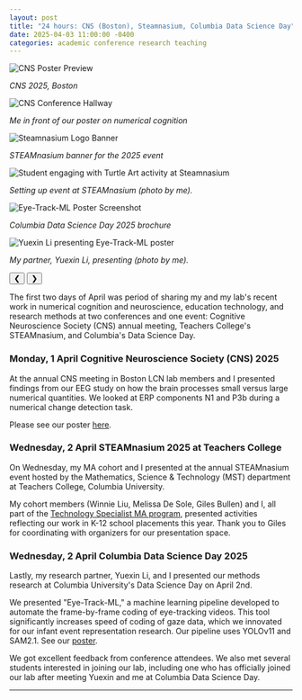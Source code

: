 ```yaml
---
layout: post
title: "24 hours: CNS (Boston), Steamnasium, Columbia Data Science Day"
date: 2025-04-03 11:00:00 -0400
categories: academic conference research teaching
---
```


<link rel="stylesheet" href="/assets/css/carousel.css">

<div class="image-carousel">
  <div class="carousel-slides">
    <div class="carousel-slide">
      <img src="/media/2025-04-01 CNS - Screenshot 2025-04-13 172743.png" alt="CNS Poster Preview" />
      <p><em>CNS 2025, Boston</em></p>
    </div>
    <div class="carousel-slide">
       <img src="/media/2025-04-01 20250401_080827-2.jpg" alt="CNS Conference Hallway" />
       <p><em>Me in front of our poster on numerical cognition</em></p>
    </div>
    <div class="carousel-slide">
       <img src="/media/2024-04-02-steamnasium.png" alt="Steamnasium Logo Banner" />
       <p><em>STEAMnasium banner for the 2025 event</em></p>
    </div>
    <div class="carousel-slide">
       <img src="/media/2025-04-02 20250402_115250.jpg" alt="Student engaging with Turtle Art activity at Steamnasium" />
       <p><em>Setting up event at STEAMnasium (photo by me).</em></p>
    </div>
     <div class="carousel-slide">
       <img src="/media/2025-04-02 Columbia Data Science Day Screenshot 2025-04-13 172903.png" alt="Eye-Track-ML Poster Screenshot" />
       <p><em>Columbia Data Science Day 2025 brochure</em></p>
    </div>
    <div class="carousel-slide">
       <img src="/media/2025-04-02 20250402_142105.jpg" alt="Yuexin Li presenting Eye-Track-ML poster" />
       <p><em>My partner, Yuexin Li, presenting (photo by me).</em></p>
    </div>
  </div>
  <button class="carousel-button prev">&#10094;</button>
  <button class="carousel-button next">&#10095;</button>
  <div class="carousel-thumbnails">
    <!-- Thumbnails will be generated by JS -->
  </div>
</div>

The first two days of April was period of sharing my and my lab's recent work in numerical cognition and neuroscience, education technology, and research methods at two conferences and one event: Cognitive Neuroscience Society (CNS) annual meeting, Teachers College's STEAMnasium, and Columbia's Data Science Day.

### **Monday, 1 April** Cognitive Neuroscience Society (CNS) 2025

At the annual CNS meeting in Boston LCN lab members and I presented findings from our EEG study on how the brain processes small versus large numerical quantities. We looked at ERP components N1 and P3b during a numerical change detection task.

Please see our poster [here](https://docs.google.com/presentation/d/1F8Xo6gHzu2mmPiA4LIeVx1f57T2R2S1dVuSJrParDTQ/edit?usp=sharing).

### **Wednesday, 2 April** STEAMnasium 2025 at Teachers College

On Wednesday, my MA cohort and I presented at the annual STEAMnasium event hosted by the Mathematics, Science & Technology (MST) department at Teachers College, Columbia University. 

My cohort members (Winnie Liu, Melissa De Sole, Giles Bullen) and I, all part of the [Technology Specialist MA program](https://www.tc.columbia.edu/cmltd/academics/degrees--requirements/technology-specialist-ma-initial/), presented activities reflecting our work in K-12 school placements this year. Thank you to Giles for coordinating with organizers for our presentation space.

### **Wednesday, 2 April** Columbia Data Science Day 2025

Lastly, my research partner, Yuexin Li, and I presented our methods research at Columbia University's Data Science Day on April 2nd. 

We presented "Eye-Track-ML," a machine learning pipeline developed to automate the frame-by-frame coding of eye-tracking videos. This tool significantly increases speed of coding of gaze data, which we innovated for our infant event representation research. Our pipeline uses YOLOv11 and SAM2.1. 
See our [poster](/academic/research/2025/03/04/Columbia-AI-Summit-poster-contribution.html).

We got excellent feedback from conference attendees. We also met several students interested in joining our lab, including one who has officially joined our lab after meeting Yuexin and me at Columbia Data Science Day.

---

<script src="/assets/js/carousel.js"></script>


